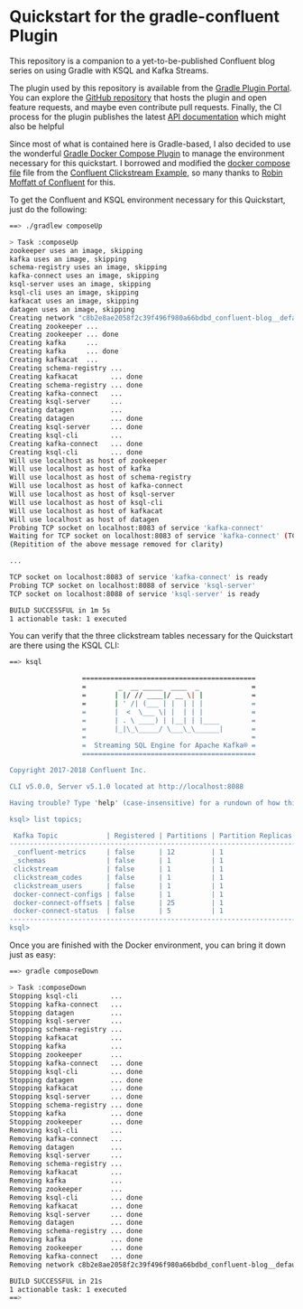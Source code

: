 # Quickstart for the gradle-confluent Plugin
This repository is a companion to a yet-to-be-published Confluent blog series on using Gradle with KSQL and Kafka Streams.

The plugin used by this repository is available from the [Gradle Plugin Portal](https://plugins.gradle.org/plugin/com.redpillanalytics.gradle-confluent). You can explore the [GitHub repository](https://github.com/RedPillAnalytics/gradle-confluent) that hosts the plugin and open feature requests, and maybe even contribute pull requests. Finally, the CI process for the plugin publishes the latest [API documentation](https://s3.amazonaws.com/documentation.redpillanalytics.com/gradle-confluent/latest/index.html) which might also be helpful

Since most of what is contained here is Gradle-based, I also decided to use the wonderful [Gradle Docker Compose Plugin](https://github.com/avast/gradle-docker-compose-plugin) to manage the environment necessary for this quickstart. I borrowed and modified the 
[docker compose file](docker-compose.yml) file from the [Confluent Clickstream Example](https://github.com/confluentinc/examples/tree/5.1.0-post/clickstream), so many thanks to [Robin Moffatt of Confluent](https://twitter.com/rmoff) for this.

To get the Confluent and KSQL environment necessary for this Quickstart, just do the following:

```Bash
==> ./gradlew composeUp

> Task :composeUp
zookeeper uses an image, skipping
kafka uses an image, skipping
schema-registry uses an image, skipping
kafka-connect uses an image, skipping
ksql-server uses an image, skipping
ksql-cli uses an image, skipping
kafkacat uses an image, skipping
datagen uses an image, skipping
Creating network "c8b2e8ae2058f2c39f496f980a66bdbd_confluent-blog__default" with the default driver
Creating zookeeper ...
Creating zookeeper ... done
Creating kafka     ...
Creating kafka     ... done
Creating kafkacat  ...
Creating schema-registry ...
Creating kafkacat        ... done
Creating schema-registry ... done
Creating kafka-connect   ...
Creating ksql-server     ...
Creating datagen         ...
Creating datagen         ... done
Creating ksql-server     ... done
Creating ksql-cli        ...
Creating kafka-connect   ... done
Creating ksql-cli        ... done
Will use localhost as host of zookeeper
Will use localhost as host of kafka
Will use localhost as host of schema-registry
Will use localhost as host of kafka-connect
Will use localhost as host of ksql-server
Will use localhost as host of ksql-cli
Will use localhost as host of kafkacat
Will use localhost as host of datagen
Probing TCP socket on localhost:8083 of service 'kafka-connect'
Waiting for TCP socket on localhost:8083 of service 'kafka-connect' (TCP connection on localhost:8083 of service 'kafka-connect' was disconnected right after connected)
(Repitition of the above message removed for clarity)

...

TCP socket on localhost:8083 of service 'kafka-connect' is ready
Probing TCP socket on localhost:8088 of service 'ksql-server'
TCP socket on localhost:8088 of service 'ksql-server' is ready

BUILD SUCCESSFUL in 1m 5s
1 actionable task: 1 executed
```
You can verify that the three clickstream tables necessary for the Quickstart are there using the KSQL CLI:

```Bash
==> ksql

                  ===========================================
                  =        _  __ _____  ____  _             =
                  =       | |/ // ____|/ __ \| |            =
                  =       | ' /| (___ | |  | | |            =
                  =       |  <  \___ \| |  | | |            =
                  =       | . \ ____) | |__| | |____        =
                  =       |_|\_\_____/ \___\_\______|       =
                  =                                         =
                  =  Streaming SQL Engine for Apache Kafka® =
                  ===========================================

Copyright 2017-2018 Confluent Inc.

CLI v5.0.0, Server v5.1.0 located at http://localhost:8088

Having trouble? Type 'help' (case-insensitive) for a rundown of how things work!

ksql> list topics;

 Kafka Topic            | Registered | Partitions | Partition Replicas | Consumers | ConsumerGroups
----------------------------------------------------------------------------------------------------
 _confluent-metrics     | false      | 12         | 1                  | 0         | 0
 _schemas               | false      | 1          | 1                  | 0         | 0
 clickstream            | false      | 1          | 1                  | 0         | 0
 clickstream_codes      | false      | 1          | 1                  | 0         | 0
 clickstream_users      | false      | 1          | 1                  | 0         | 0
 docker-connect-configs | false      | 1          | 1                  | 0         | 0
 docker-connect-offsets | false      | 25         | 1                  | 0         | 0
 docker-connect-status  | false      | 5          | 1                  | 0         | 0
----------------------------------------------------------------------------------------------------
ksql>
```

Once you are finished with the Docker environment, you can bring it down just as easy:

```Bash
==> gradle composeDown

> Task :composeDown
Stopping ksql-cli        ...
Stopping kafka-connect   ...
Stopping datagen         ...
Stopping ksql-server     ...
Stopping schema-registry ...
Stopping kafkacat        ...
Stopping kafka           ...
Stopping zookeeper       ...
Stopping kafka-connect   ... done
Stopping ksql-cli        ... done
Stopping datagen         ... done
Stopping kafkacat        ... done
Stopping ksql-server     ... done
Stopping schema-registry ... done
Stopping kafka           ... done
Stopping zookeeper       ... done
Removing ksql-cli        ...
Removing kafka-connect   ...
Removing datagen         ...
Removing ksql-server     ...
Removing schema-registry ...
Removing kafkacat        ...
Removing kafka           ...
Removing zookeeper       ...
Removing ksql-cli        ... done
Removing kafkacat        ... done
Removing ksql-server     ... done
Removing datagen         ... done
Removing schema-registry ... done
Removing kafka           ... done
Removing zookeeper       ... done
Removing kafka-connect   ... done
Removing network c8b2e8ae2058f2c39f496f980a66bdbd_confluent-blog__default

BUILD SUCCESSFUL in 21s
1 actionable task: 1 executed
==>
```